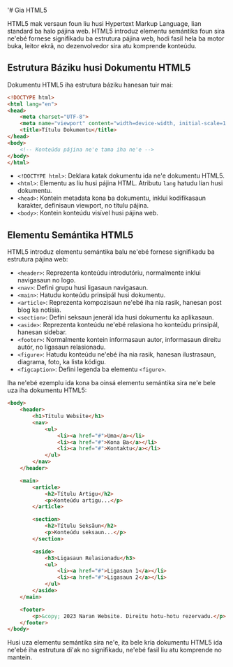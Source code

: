 '# Gia HTML5

HTML5 mak versaun foun liu husi Hypertext Markup Language, lian standard ba halo pájina web. HTML5 introduz elementu semántika foun sira ne'ebé fornese signifikadu ba estrutura pájina web, hodi fasil hela ba motor buka, leitor ekrã, no dezenvolvedor sira atu komprende konteúdu.

## Estrutura Báziku husi Dokumentu HTML5

Dokumentu HTML5 iha estrutura báziku hanesan tuir mai:

```html
<!DOCTYPE html>
<html lang="en">
<head>
    <meta charset="UTF-8">
    <meta name="viewport" content="width=device-width, initial-scale=1.0">
    <title>Títulu Dokumentu</title>
</head>
<body>
    <!-- Konteúdu pájina ne'e tama iha ne'e -->
</body>
</html>
```

- `<!DOCTYPE html>`: Deklara katak dokumentu ida ne'e dokumentu HTML5.
- `<html>`: Elementu as liu husi pájina HTML. Atributu `lang` hatudu lian husi dokumentu.
- `<head>`: Kontein metadata kona ba dokumentu, inklui kodifikasaun karakter, definisaun viewport, no títulu pájina.
- `<body>`: Kontein konteúdu visível husi pájina web.

## Elementu Semántika HTML5

HTML5 introduz elementu semántika balu ne'ebé fornese signifikadu ba estrutura pájina web:

- `<header>`: Reprezenta konteúdu introdutóriu, normalmente inklui navigasaun no logo.
- `<nav>`: Defini grupu husi ligasaun navigasaun.
- `<main>`: Hatudu konteúdu prinsipál husi dokumentu.
- `<article>`: Reprezenta kompozisaun ne'ebé iha nia rasik, hanesan post blog ka notísia.
- `<section>`: Defini seksaun jenerál ida husi dokumentu ka aplikasaun.
- `<aside>`: Reprezenta konteúdu ne'ebé relasiona ho konteúdu prinsipál, hanesan sidebar.
- `<footer>`: Normalmente kontein informasaun autor, informasaun direitu autór, no ligasaun relasionadu.
- `<figure>`: Hatudu konteúdu ne'ebé iha nia rasik, hanesan ilustrasaun, diagrama, foto, ka lista kódigu.
- `<figcaption>`: Defini legenda ba elementu `<figure>`.

Iha ne'ebé ezemplu ida kona ba oinsá elementu semántika sira ne'e bele uza iha dokumentu HTML5:

```html
<body>
    <header>
        <h1>Títulu Website</h1>
        <nav>
            <ul>
                <li><a href="#">Uma</a></li>
                <li><a href="#">Kona Ba</a></li>
                <li><a href="#">Kontaktu</a></li>
            </ul>
        </nav>
    </header>

    <main>
        <article>
            <h2>Títulu Artigu</h2>
            <p>Konteúdu artigu...</p>
        </article>

        <section>
            <h2>Títulu Seksãun</h2>
            <p>Konteúdu seksaun...</p>
        </section>

        <aside>
            <h3>Ligasaun Relasionadu</h3>
            <ul>
                <li><a href="#">Ligasaun 1</a></li>
                <li><a href="#">Ligasaun 2</a></li>
            </ul>
        </aside>
    </main>

    <footer>
        <p>&copy; 2023 Naran Website. Direitu hotu-hotu rezervadu.</p>
    </footer>
</body>
```

Husi uza elementu semántika sira ne'e, ita bele kria dokumentu HTML5 ida ne'ebé iha estrutura di'ak no signifikadu, ne'ebé fasil liu atu komprende no mantein.